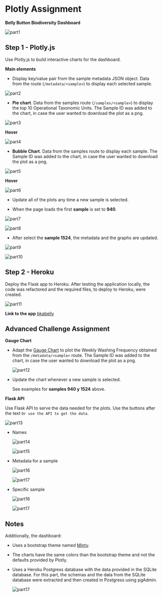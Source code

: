 # Plotly Assignment

__Belly Button Biodiversity Dashboard__

![part1](images/index.png)


## Step 1 - Plotly.js

Use Plotly.js to build interactive charts for the dashboard.

__Main elements__

- Display key/value pair from the sample metadata JSON object. Data from the route (`/metadata/<sample>`)
  to display each selected sample.

![part2](images/metadata.png)


- __Pie chart__. Data from the samples route (`/samples/<sample>`) to display the top 10 Operational 
Taxonomic Units. The Sample ID was added to the chart, in case the user wanted to download the 
plot as a png.

![part3](images/piechart_1.png)


   __Hover__

   ![part4](images/piechart_2.png)


- __Bubble Chart__. Data from the samples route to display each sample. The Sample ID was added to the 
chart, in case the user wanted to download the plot as a png.

![part5](images/bubblechart_1.png)

   __Hover__
   
   ![part6](images/bubblechart_2.png)


- Update all of the plots any time a new sample is selected.

* When the page loads the first __sample__ is set to __940__.

![part7](images/940_1.png)

![part8](images/940_2.png)


* After select the __sample 1524__, the metadata and the graphs are updated.

![part9](images/1524_1.png)

![part10](images/1524_2.png)


## Step 2 - Heroku

Deploy the Flask app to Heroku. After testing the application locally, the code was refactored and the
required files, to deploy to Heroku, were created.

   ![part11](images/heroku.png)


   __Link to the app__ [bkabelly](https://bkabelly.herokuapp.com/)


## Advanced Challenge Assignment

__Gauge Chart__

* Adapt the [Gauge Chart](https://plot.ly/javascript/gauge-charts/) to plot the Weekly Washing 
Frequency obtained from the `/metadata/<sample>` route. The Sample ID was added to the chart,
in case the user wanted to download the plot as a png. 

   ![part12](images/gaugechart.png)


* Update the chart whenever a new sample is selected.

   See examples for __samples 940 y 1524__ above.


__Flask API__

  Use Flask API to serve the data needed for the plots. Use the buttons after the text `Or use the API to get the data`.

   ![part13](images/api.png)


* Names

   ![part14](images/api_names.png)

   ![part15](images/json_names.png)


* Metadata for a sample

   ![part16](images/api_meta.png)

   ![part17](images/json_meta.png)
   

* Specific sample

   ![part16](images/api_sample.png)

   ![part17](images/json_sample.png)


## Notes

Additionally, the dashboard:

* Uses a bootstrap theme named [Minty](https://bootswatch.com/minty/).

* The charts have the same colors than the bootstrap theme and not the defaults provided by Plotly.

* Uses a Heroku Postgress database with the data provided in the SQLite database. For this part, the schemas and the data from the SQLite database were extracted and then created in Postgress using pgAdmin.

   ![part17](images/pgadm.png)
